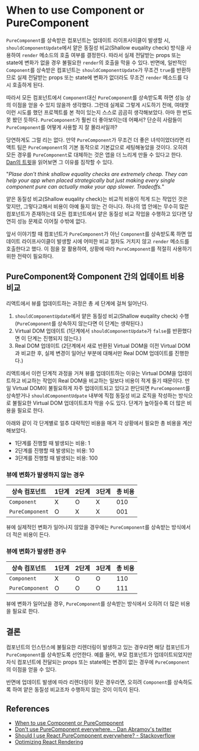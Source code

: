 # When to use Component or PureComponent

`PureComponent`를 상속받은 컴포넌트는 업데이트 라이프사이클이 발생할 시, `shouldComponentUpdate`에서 얕은 동질성 비교(Shallow euqality check) 방식을 사용하여 `render` 메소드의 호출 여부를 결정한다. 따라서 실제 전달받는 props 또는 state에 변화가 없을 경우 불필요한 `render`의 호출을 막을 수 있다. 반면에, 일반적인 `Component`를 상속받은 컴포넌트는 `shouldComponentUpdate`가 무조건 `true`를 반환하므로 실제 전달받는 props 또는 state에 변화가 없더라도 무조건 `render` 메소드를 다시 호출하게 된다.

따라서 모든 컴포넌트에서 `Component`대신 `PureComponent`를 상속받도록 하면 성능 상의 이점을 얻을 수 있지 않을까 생각했다. 그런데 실제로 그렇게 시도하기 전에, 여태껏 이런 시도를 했던 프로젝트를 본 적이 있는지 스스로 곰곰히 생각해보았다. 아마 한 번도 못 봤던 듯하다. `PureComponent`가 훨씬 더 좋아보이는데 어째서? 단순히 사람들이 `PureComponent`를 어떻게 사용할 지 잘 몰라서일까?

당연하게도 그럴 리는 없다. 만약 `PureComponent`가 무조건 더 좋은 녀석이었더라면 리액트 팀은 `PureComponent`의 기본 동작으로 기본값으로 세팅해놓았을 것이다. 오히려 모든 경우를 `PureComponent`로 대체하는 것은 앱을 더 느리게 만들 수 있다고 한다. [Dan의 트윗](https://twitter.com/dan_abramov/status/759383530120110080)을 읽어보면 그 이유를 짐작할 수 있다.

"*Plase don't think shallow equality checks are extremely cheap. They can help your app when placed strategically but just making every single component pure can actually make your app slower. Tradeoffs.*"

얕은 동질성 비교(Shallow euqality check)는 비교적 비용이 적게 드는 작업인 것은 맞지만, 그렇다고해서 비용이 아예 들지 않는 건 아니다. 하나의 앱 안에는 무수히 많은 컴포넌트가 존재하는데 모든 컴포넌트에서 얕은 동질성 비교 작업을 수행하고 있다면 당연히 성능 문제로 이어질 수밖에 없다.

앞서 이야기할 때 컴포넌트가 `PureComponent`가 아닌 `Component`를 상속받도록 하면 업데이트 라이프사이클이 발생할 시에 어떠한 비교 절차도 거치지 않고 `render` 메소드를 호출한다고 했다. 이 점을 잘 활용하여, 상황에 따라 `PureComponent`를 적절히 사용하기 위한 전략이 필요하다.

## PureComponent와 Component 간의 업데이트 비용 비교

리액트에서 뷰를 업데이트하는 과정은 총 세 단계에 걸쳐 일어난다.

1. `shouldComponentUpdate`에서 얕은 동질성 비교(Shallow euqality check) 수행 (`PureComponent`를 상속하지 않는다면 이 단계는 생략된다.)
2. Virtual DOM 업데이트 (1단계에서 `shouldComponentUpdate`가 `false`를 반환했다면 이 단계는 진행되지 않는다.)
3. Real DOM 업데이트 (2단계에서 새로 반환된 Virtual DOM을 이전 Virtual DOM과 비교한 후, 실제 변경이 일어난 부분에 대해서만 Real DOM 업데이트를 진행한다.)

리액트에서 이런 단계적 과정을 거쳐 뷰를 업데이트하는 이유는 Virtual DOM을 업데이트하고 비교하는 작업이 Real DOM을 비교하는 일보다 비용이 적게 들기 때문이다. 만일 Virtual DOM이 불필요하게 자주 업데이트되고 있다고 판단되면 `PureComponent`를 상속받거나 `shouldComponentUdpate` 내부에 직접 동질성 비교 로직을 작성하는 방식으로 불필요한 Virtual DOM 업데이트조차 막을 수도 있다. 단계가 높아질수록 더 많은 비용을 필요로 한다.

아래와 같이 각 단계별로 얼추 대략적인 비용을 매겨 각 상황에서 필요한 총 비용을 계산해보았다. 

* 1단계를 진행할 때 발생되는 비용: 1
* 2단계를 진행할 때 발생되는 비용: 10
* 3단계를 진행할 때 발생되는 비용: 100

### 뷰에 변화가 발생하지 않는 경우

|         상속 컴포넌트         | 1단계  | 2단계  | 3단계  | 총 비용 |
| ------------------------- | ----- | ----- | ----- | ----- |
|         `Component`       |   X   |   O   |   X   |  010  |
|       `PureComponent`     |   O   |   X   |   X   |  001  |

뷰에 실제적인 변화가 일어나지 않았을 경우에는 `PureComponent`를 상속받는 방식에서 더 적은 비용이 든다.

### 뷰에 변화가 발생한 경우

|         상속 컴포넌트         | 1단계  | 2단계  | 3단계  | 총 비용 |
| ------------------------- | ----- | ----- | ----- | ----- |
|         `Component`       |   X   |   O   |   O   |  110  |
|       `PureComponent`     |   O   |   O   |   O   |  111  |

뷰에 변화가 일어났을 경우, `PureComponent`를 상속받는 방식에서 오히려 더 많은 비용을 필요로 한다.

## 결론

컴포넌트의 인스턴스에 불필요한 리렌더링이 발생하고 있는 경우라면 해당 컴포넌트가 `PureComponent`를 상속받도록 선언한다. 예를 들어, 부모 컴포넌트가 업데이트되었지만 자식 컴포넌트에 전달되는 props 또는 state에는 변경이 없는 경우에 `PureComponent`의 이점을 얻을 수 있다.

반면에 업데이트 발생에 따라 리렌더링이 잦은 경우라면, 오히려 `Component`를 상속하도록 하여 얕은 동질성 비교조차 수행하지 않는 것이 이득이 된다.

## References

* [When to use Component or PureComponent](https://codeburst.io/when-to-use-component-or-purecomponent-a60cfad01a81)
* [Don't use PureComponent everywhere. - Dan Abramov's twitter](https://twitter.com/dan_abramov/status/759383530120110080)
* [Should I use React.PureComponent everywhere? - Stackoverflow](https://stackoverflow.com/questions/42756354/should-i-use-react-purecomponent-everywhere)
* [Optimizing React Rendering](https://news.ycombinator.com/item?id=14418054)
